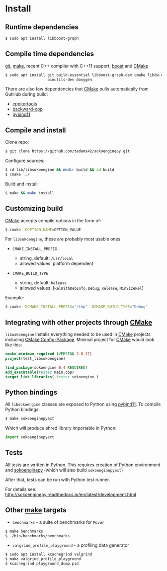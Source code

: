 # Install

## Runtime dependencies

~~~~~~sh
$ sudo apt install libboost-graph
~~~~~~

## Compile time dependencies

[git], [make], recent C++ compiler with C++11 support, [boost] and [CMake]

~~~~~~sh
$ sudo apt install git build-essential libboost-graph-dev cmake libdw-dev \
                   binutils-dev doxygen
~~~~~~

There are also few dependencies that [CMake] pulls automatically from GutHub
during build:

- [cppitertools]
- [backward-cpp]
- [pybind11]

## Compile and install

Clone repo:

~~~~~~sh
$ git clone https://github.com/tadams42/sokoenginepy.git
~~~~~~

Configure sources:

~~~~~~sh
$ cd lib/libsokoengine && mkdir build && cd build
$ cmake ../
~~~~~~

Build and install:

~~~~~~sh
$ make && make install
~~~~~~

## Customizing build

[CMake] accepts compile options in the form of:

~~~~~~sh
$ cmake -DOPTION_NAME=OPTION_VALUE
~~~~~~

For `libsokoengine`, these are probably most usable ones:

  - `CMAKE_INSTALL_PREFIX`
    + string, default: `/usr/local`
    + allowed values: platform dependent

  - `CMAKE_BUILD_TYPE`
    + string, default: `Release`
    + allowed values: [`RelWithDebInfo`, `Debug`, `Release`, `MinSizeRel`]

Example:

~~~sh
$ cmake -DCMAKE_INSTALL_PREFIX="/tmp" -DCMAKE_BUILD_TYPE="Debug"
~~~

## Integrating with other projects through [CMake]

`liboskoengine` installs everything needed to be used in [CMake] projects including [CMake Config-Package]. Minimal project for [CMake] would look like this:

```cmake
cmake_minimum_required (VERSION 2.8.12)
project(test_libsokoengine)

find_package(sokoengine 0.4 REQUIRED)
add_executable(tester main.cpp)
target_link_libraries( tester sokoengine )
```

## Python bindings

All `libsokoengine` classes are exposed to Python using [pybind11]. To compile
Python bindings:

~~~sh
$ make sokoenginepyext
~~~

Which will produce shred library importable in Python:

~~~python
import sokoenginepyext
~~~

## Tests

All tests are written in Python. This requires creation of Python
environment and [sokoenginepy] (which will also build `sokoenginepyext`)

After that, tests can be run with Python test runner.

For details see: http://sokoenginepy.readthedocs.io/en/latest/development.html

## Other [make] targets

- `benchmarks` - a suite of benchmarks for `Mover`

~~~sh
$ make benchmarks
$ ./bin/benchmarks/benchmarks
~~~

- `valgrind_profile_playground` - a profiling data generator

~~~sh
$ sudo apt install kcachegrind valgrind
$ make valgrind_profile_playground
$ kcachegrind playground_dump.pid
~~~

[C++ symbols wrapup]:http://www.eyrie.org/~eagle/journal/2012-02/001.html
[git]:http://git-scm.com/
[gcc]:http://gcc.gnu.org/
[clang]:http://clang.llvm.org/
[CMake]:http://www.cmake.org
[boost]:http://www.boost.org/
[make]:http://www.gnu.org/software/make/
[Doxygen]:http://www.doxygen.org/
[Graphviz]:http://www.graphviz.org
[CMake Config-Package]:https://cmake.org/cmake/help/latest/manual/cmake-packages.7.html#using-packages
[pybind11]:http://pybind11.readthedocs.io/en/stable/index.html
[cppitertools]:https://github.com/ryanhaining/cppitertools
[backward-cpp]:https://github.com/bombela/backward-cpp
[sokoenginepy]:https://github.com/tadams42/sokoenginepy
